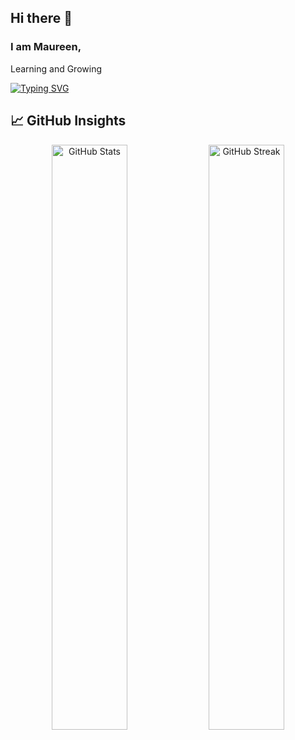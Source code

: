 ## Hi there 👋

### I am Maureen, 

Learning and Growing
<div align="centre">
  
[![Typing SVG](https://readme-typing-svg.herokuapp.com?font=Fira+Code&weight=500&size=24&pause=1000&color=10AAF7&width=800&lines=Transforming+ideas+with+full+stack+development;From+concept+to+code%2C+end+to+end;From+backend+logic+to+frontend+magic;Where+AI+meets+human+creativity)](https://git.io/typing-svg)
</div>


## 📈 **GitHub Insights**

<div align="center">
  
  <img src="https://github-readme-stats-sigma-five.vercel.app/api?username=richartdo&show_icons=true&theme=tokyonight&hide_border=true&title_color=00D9FF&icon_color=00D9FF&text_color=ffffff&bg_color=0D1117" alt="GitHub Stats" width="49%" />
  <img src="https://github-readme-streak-stats.herokuapp.com/?user=richartdo&theme=tokyonight&hide_border=true&stroke=00D9FF&ring=00D9FF&fire=00D9FF&currStreakLabel=00D9FF" alt="GitHub Streak" width="49%" />
  
</div>
